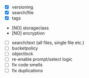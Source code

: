 - [x] versioning
- [x] search/file
- [x] tags
- [NO] storageclass
- [NO] encryption
- [ ] search/text (all files, single file etc.)
- [ ] bucketpolicy
- [ ] objectlock
- [ ] re-enable prompt/select logic
- [ ] fix code smells
- [ ] fix duplications
